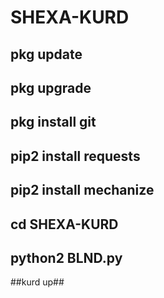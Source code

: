 # SHEXA-KURD
## pkg update
## pkg upgrade
## pkg install git
## pip2 install requests
## pip2 install mechanize
## cd SHEXA-KURD
## python2 BLND.py
##kurd up##
